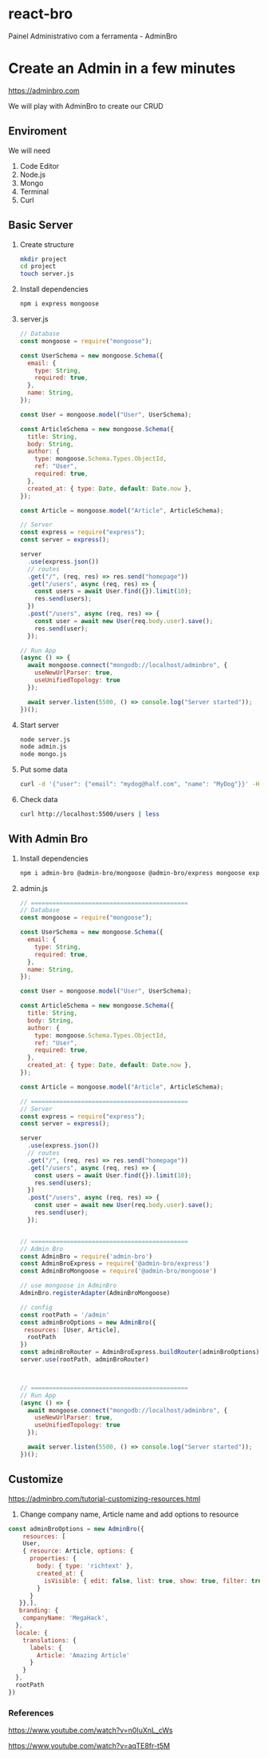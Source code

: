 # react-bro
Painel Administrativo com a ferramenta - AdminBro 

# Create an Admin in a few minutes

https://adminbro.com

We will play with AdminBro to create our CRUD

## Enviroment

We will need

1. Code Editor
2. Node.js
3. Mongo
4. Terminal
5. Curl



## Basic Server

1. Create structure

   ```sh
   mkdir project
   cd project
   touch server.js
   ```

2. Install dependencies

   ```sh
   npm i express mongoose 
   ```

3. server.js

   ```js
   // Database
   const mongoose = require("mongoose");
   
   const UserSchema = new mongoose.Schema({
     email: {
       type: String,
       required: true,
     },
     name: String,
   });
   
   const User = mongoose.model("User", UserSchema);
   
   const ArticleSchema = new mongoose.Schema({
     title: String,
     body: String,
     author: {
       type: mongoose.Schema.Types.ObjectId,
       ref: "User",
       required: true,
     },
     created_at: { type: Date, default: Date.now },
   });
   
   const Article = mongoose.model("Article", ArticleSchema);
   
   // Server
   const express = require("express");
   const server = express();
   
   server
     .use(express.json())
     // routes
     .get("/", (req, res) => res.send("homepage"))
     .get("/users", async (req, res) => {
       const users = await User.find({}).limit(10);
       res.send(users);
     })
     .post("/users", async (req, res) => {
       const user = await new User(req.body.user).save();
       res.send(user);
     });
   
   // Run App
   (async () => {
     await mongoose.connect("mongodb://localhost/adminbro", {
       useNewUrlParser: true,
       useUnifiedTopology: true
     });
   
     await server.listen(5500, () => console.log("Server started"));
   })();
   ```

4. Start server

   ```sh
   node server.js
   node admin.js
   node mongo.js
   ```

5. Put some data

   ```sh
   curl -d '{"user": {"email": "mydog@half.com", "name": "MyDog"}}' -H "Content-Type: application/json" -X POST http://localhost:5500/users
   ```

6. Check data

   ```sh
   curl http://localhost:5500/users | less
   ```



## With Admin Bro

1. Install dependencies

   ```sh
   npm i admin-bro @admin-bro/mongoose @admin-bro/express mongoose express express-formidable
   ```

2. admin.js

   ```js
   // ============================================
   // Database
   const mongoose = require("mongoose");
   
   const UserSchema = new mongoose.Schema({
     email: {
       type: String,
       required: true,
     },
     name: String,
   });
   
   const User = mongoose.model("User", UserSchema);
   
   const ArticleSchema = new mongoose.Schema({
     title: String,
     body: String,
     author: {
       type: mongoose.Schema.Types.ObjectId,
       ref: "User",
       required: true,
     },
     created_at: { type: Date, default: Date.now },
   });
   
   const Article = mongoose.model("Article", ArticleSchema);
   
   // ============================================
   // Server
   const express = require("express");
   const server = express();
   
   server
     .use(express.json())
     // routes
     .get("/", (req, res) => res.send("homepage"))
     .get("/users", async (req, res) => {
       const users = await User.find({}).limit(10);
       res.send(users);
     })
     .post("/users", async (req, res) => {
       const user = await new User(req.body.user).save();
       res.send(user);
     });
   
   
   // ============================================
   // Admin Bro
   const AdminBro = require('admin-bro')
   const AdminBroExpress = require('@admin-bro/express')
   const AdminBroMongoose = require('@admin-bro/mongoose')
   
   // use mongoose in AdminBro
   AdminBro.registerAdapter(AdminBroMongoose)
   
   // config
   const rootPath = '/admin'
   const adminBroOptions = new AdminBro({
   	resources: [User, Article],
     rootPath
   })
   const adminBroRouter = AdminBroExpress.buildRouter(adminBroOptions)
   server.use(rootPath, adminBroRouter)
   
   
   
   // ============================================
   // Run App
   (async () => {
     await mongoose.connect("mongodb://localhost/adminbro", {
       useNewUrlParser: true,
       useUnifiedTopology: true
     });
   
     await server.listen(5500, () => console.log("Server started"));
   })();
   ```

   

## Customize

https://adminbro.com/tutorial-customizing-resources.html

1. Change company name, Article name and add options to resource

```js
const adminBroOptions = new AdminBro({
	resources: [
    User,
    { resource: Article, options: {
      properties: {
        body: { type: 'richtext' },
        created_at: {
          isVisible: { edit: false, list: true, show: true, filter: true }
        }
      }
   }},],
   branding: {
    companyName: 'MegaHack',
  },
  locale: {
    translations: {
      labels: {
        Article: 'Amazing Article'
      }
    }
  },
  rootPath
})
```





### References

https://www.youtube.com/watch?v=n0IuXnL_cWs

https://www.youtube.com/watch?v=aqTE8fr-t5M
